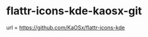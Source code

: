 flattr-icons-kde-kaosx-git
========================================

url = https://github.com/KaOSx/flattr-icons-kde
